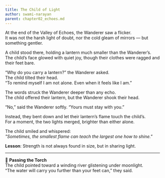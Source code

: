 ```yaml
---
title: The Child of Light
author: swami-narayan
parent: chapter02_echoes.md
---
```


At the end of the Valley of Echoes, the Wanderer saw a flicker.  
It was not the harsh light of doubt, nor the cold gleam of mirrors — but something gentler.  

A child stood there, holding a lantern much smaller than the Wanderer’s.  
The child’s face glowed with quiet joy, though their clothes were ragged and their feet bare.  

“Why do you carry a lantern?” the Wanderer asked.  
The child tilted their head.  
“To remind myself I am not alone. Even when it feels like I am.”  

The words struck the Wanderer deeper than any echo.  
The child offered their lantern, but the Wanderer shook their head.  

“No,” said the Wanderer softly. “Yours must stay with you.”  

Instead, they bent down and let their lantern’s flame touch the child’s.  
For a moment, the two lights merged, brighter than either alone.  

The child smiled and whispered:  
*"Sometimes, the smallest flame can teach the largest one how to shine."*  

**Lesson**: Strength is not always found in size, but in sharing light.  

---

🔮 **Passing the Torch**  
The child pointed toward a winding river glistening under moonlight.  
“The water will carry you further than your feet can,” they said.  
